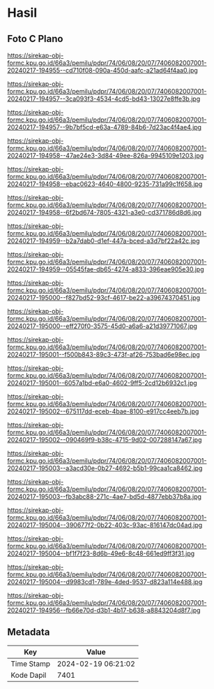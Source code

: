 # Hasil

## Foto C Plano

https://sirekap-obj-formc.kpu.go.id/66a3/pemilu/pdpr/74/06/08/20/07/7406082007001-20240217-194955--cd710f08-090a-450d-aafc-a21ad64f4aa0.jpg

https://sirekap-obj-formc.kpu.go.id/66a3/pemilu/pdpr/74/06/08/20/07/7406082007001-20240217-194957--3ca093f3-4534-4cd5-bd43-13027e8ffe3b.jpg

https://sirekap-obj-formc.kpu.go.id/66a3/pemilu/pdpr/74/06/08/20/07/7406082007001-20240217-194957--9b7bf5cd-e63a-4789-84b6-7d23ac4f4ae4.jpg

https://sirekap-obj-formc.kpu.go.id/66a3/pemilu/pdpr/74/06/08/20/07/7406082007001-20240217-194958--47ae24e3-3d84-49ee-826a-9945109e1203.jpg

https://sirekap-obj-formc.kpu.go.id/66a3/pemilu/pdpr/74/06/08/20/07/7406082007001-20240217-194958--ebac0623-4640-4800-9235-731a99c1f658.jpg

https://sirekap-obj-formc.kpu.go.id/66a3/pemilu/pdpr/74/06/08/20/07/7406082007001-20240217-194958--6f2bd674-7805-4321-a3e0-cd371786d8d6.jpg

https://sirekap-obj-formc.kpu.go.id/66a3/pemilu/pdpr/74/06/08/20/07/7406082007001-20240217-194959--b2a7dab0-d1ef-447a-bced-a3d7bf22a42c.jpg

https://sirekap-obj-formc.kpu.go.id/66a3/pemilu/pdpr/74/06/08/20/07/7406082007001-20240217-194959--05545fae-db65-4274-a833-396eae905e30.jpg

https://sirekap-obj-formc.kpu.go.id/66a3/pemilu/pdpr/74/06/08/20/07/7406082007001-20240217-195000--f827bd52-93cf-4617-be22-a39674370451.jpg

https://sirekap-obj-formc.kpu.go.id/66a3/pemilu/pdpr/74/06/08/20/07/7406082007001-20240217-195000--eff270f0-3575-45d0-a6a6-a21d39771067.jpg

https://sirekap-obj-formc.kpu.go.id/66a3/pemilu/pdpr/74/06/08/20/07/7406082007001-20240217-195001--f500b843-89c3-473f-af26-753bad6e98ec.jpg

https://sirekap-obj-formc.kpu.go.id/66a3/pemilu/pdpr/74/06/08/20/07/7406082007001-20240217-195001--6057a1bd-e6a0-4602-9ff5-2cd12b6932c1.jpg

https://sirekap-obj-formc.kpu.go.id/66a3/pemilu/pdpr/74/06/08/20/07/7406082007001-20240217-195002--675117dd-eceb-4bae-8100-e917cc4eeb7b.jpg

https://sirekap-obj-formc.kpu.go.id/66a3/pemilu/pdpr/74/06/08/20/07/7406082007001-20240217-195002--090469f9-b38c-4715-9d02-007288147a67.jpg

https://sirekap-obj-formc.kpu.go.id/66a3/pemilu/pdpr/74/06/08/20/07/7406082007001-20240217-195003--a3acd30e-0b27-4692-b5b1-99caa1ca8462.jpg

https://sirekap-obj-formc.kpu.go.id/66a3/pemilu/pdpr/74/06/08/20/07/7406082007001-20240217-195003--fb3abc88-271c-4ae7-bd5d-4877ebb37b8a.jpg

https://sirekap-obj-formc.kpu.go.id/66a3/pemilu/pdpr/74/06/08/20/07/7406082007001-20240217-195004--390677f2-0b22-403c-93ac-816147dc04ad.jpg

https://sirekap-obj-formc.kpu.go.id/66a3/pemilu/pdpr/74/06/08/20/07/7406082007001-20240217-195004--bf1f7f23-8d6b-49e6-8c48-661ed9ff3f31.jpg

https://sirekap-obj-formc.kpu.go.id/66a3/pemilu/pdpr/74/06/08/20/07/7406082007001-20240217-195004--d9983cd1-789e-4ded-9537-d823a114e488.jpg

https://sirekap-obj-formc.kpu.go.id/66a3/pemilu/pdpr/74/06/08/20/07/7406082007001-20240217-194956--fb66e70d-d3b1-4b17-b638-a8843204d8f7.jpg


## Metadata

| Key        | Value               |
| ---------- | ------------------- |
| Time Stamp | 2024-02-19 06:21:02 |
| Kode Dapil | 7401                |



